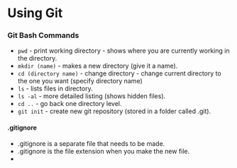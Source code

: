 # **Using Git**

### **Git Bash Commands**

- `pwd` - print working directory - shows where you are currently working in the directory.
- `mkdir (name)` - makes a new directory (give it a name).
- `cd (directory name)` - change directory - change current directory to the one you want (specify directory name)
- `ls` - lists files in directory.
- `ls -al` - more detailed listing (shows hidden files).
- `cd ..` - go back one directory level.
- `git init` - create new git repository (stored in a folder called .git).

#### .gitignore

- .gitignore is a separate file that needs to be made.
- .gitignore is the file extension when you make the new file.
- 
